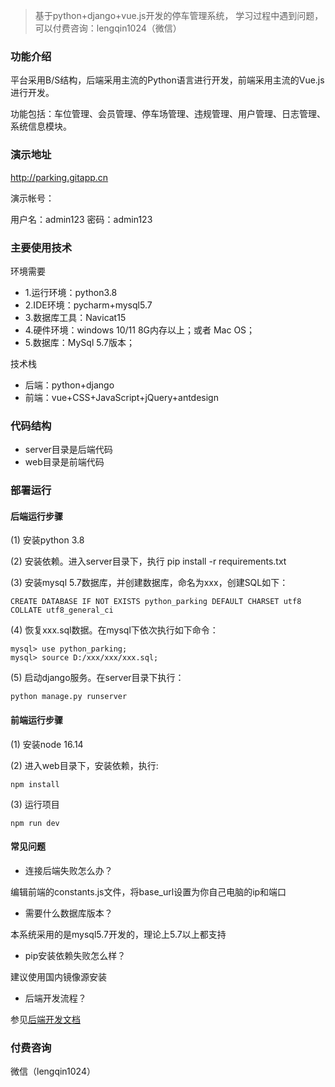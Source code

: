 > 基于python+django+vue.js开发的停车管理系统， 学习过程中遇到问题，可以付费咨询：lengqin1024（微信）

### 功能介绍

平台采用B/S结构，后端采用主流的Python语言进行开发，前端采用主流的Vue.js进行开发。

功能包括：车位管理、会员管理、停车场管理、违规管理、用户管理、日志管理、系统信息模块。


### 演示地址

http://parking.gitapp.cn

演示帐号：

用户名：admin123
密码：admin123


### 主要使用技术

环境需要

- 1.运行环境：python3.8
- 2.IDE环境：pycharm+mysql5.7
- 3.数据库工具：Navicat15
- 4.硬件环境：windows 10/11 8G内存以上；或者 Mac OS；
- 5.数据库：MySql 5.7版本；

技术栈
- 后端：python+django
- 前端：vue+CSS+JavaScript+jQuery+antdesign



### 代码结构

- server目录是后端代码
- web目录是前端代码

### 部署运行

#### 后端运行步骤

(1) 安装python 3.8

(2) 安装依赖。进入server目录下，执行 pip install -r requirements.txt

(3) 安装mysql 5.7数据库，并创建数据库，命名为xxx，创建SQL如下：
```
CREATE DATABASE IF NOT EXISTS python_parking DEFAULT CHARSET utf8 COLLATE utf8_general_ci
```
(4) 恢复xxx.sql数据。在mysql下依次执行如下命令：

```
mysql> use python_parking;
mysql> source D:/xxx/xxx/xxx.sql;
```

(5) 启动django服务。在server目录下执行：
```
python manage.py runserver
```

#### 前端运行步骤

(1) 安装node 16.14

(2) 进入web目录下，安装依赖，执行:
```
npm install 
```
(3) 运行项目
```
npm run dev
```

#### 常见问题

- 连接后端失败怎么办？

编辑前端的constants.js文件，将base_url设置为你自己电脑的ip和端口

- 需要什么数据库版本？

本系统采用的是mysql5.7开发的，理论上5.7以上都支持

- pip安装依赖失败怎么样？

建议使用国内镜像源安装

- 后端开发流程？

参见[后端开发文档](server/readme-doc.md)


### 付费咨询

微信（lengqin1024）

